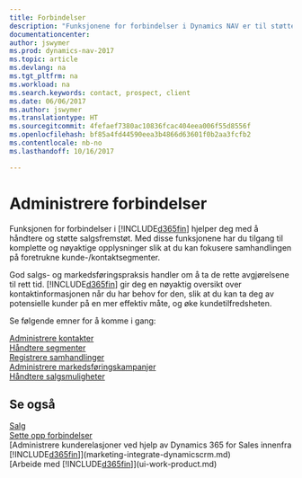 ```yaml
---
title: Forbindelser
description: "Funksjonene for forbindelser i Dynamics NAV er til støtte for salgsfremstøtene dine og gir deg tilgang til informasjon om kontakter og prospekter, slik at du kan betjene kunder effektivt."
documentationcenter: 
author: jswymer
ms.prod: dynamics-nav-2017
ms.topic: article
ms.devlang: na
ms.tgt_pltfrm: na
ms.workload: na
ms.search.keywords: contact, prospect, client
ms.date: 06/06/2017
ms.author: jswymer
ms.translationtype: HT
ms.sourcegitcommit: 4fefaef7380ac10836fcac404eea006f55d8556f
ms.openlocfilehash: bf85a4fd44590eea3b4866d63601f0b2aa3fcfb2
ms.contentlocale: nb-no
ms.lasthandoff: 10/16/2017

---
```

# <a name="managing-relationships"></a>Administrere forbindelser
Funksjonen for forbindelser i [!INCLUDE[d365fin](includes/d365fin_md.md)] hjelper deg med å håndtere og støtte salgsfremstøt. Med disse funksjonene har du tilgang til komplette og nøyaktige opplysninger slik at du kan fokusere samhandlingen på foretrukne kunde-/kontaktsegmenter.

God salgs- og markedsføringspraksis handler om å ta de rette avgjørelsene til rett tid. [!INCLUDE[d365fin](includes/d365fin_md.md)] gir deg en nøyaktig oversikt over kontaktinformasjonen når du har behov for den, slik at du kan ta deg av potensielle kunder på en mer effektiv måte, og øke kundetilfredsheten.

Se følgende emner for å komme i gang:

[Administrere kontakter](marketing-contacts.md)  
[Håndtere segmenter](marketing-segments.md)  
[Registrere samhandlinger](marketing-interactions.md)  
[Administrere markedsføringskampanjer](marketing-campaigns.md)  
[Håndtere salgsmuligheter](marketing-manage-sales-opportunities.md)

## <a name="see-also"></a>Se også
[Salg](sales-manage-sales.md)  
[Sette opp forbindelser](marketing-setup-marketing.md)  
[Administrere kunderelasjoner ved hjelp av Dynamics 365 for Sales innenfra [!INCLUDE[d365fin](includes/d365fin_md.md)]](marketing-integrate-dynamicscrm.md)  
[Arbeide med [!INCLUDE[d365fin](includes/d365fin_md.md)]](ui-work-product.md)  

